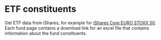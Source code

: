 # ETF constituents

Get ETF data from iShares, for example for [iShares Core EURO STOXX 50](https://www.ishares.com/uk/individual/en/products/251781/?referrer=tickerSearch). Each fund page contains a download link for an excel file that contains information about the fund constituents. 

